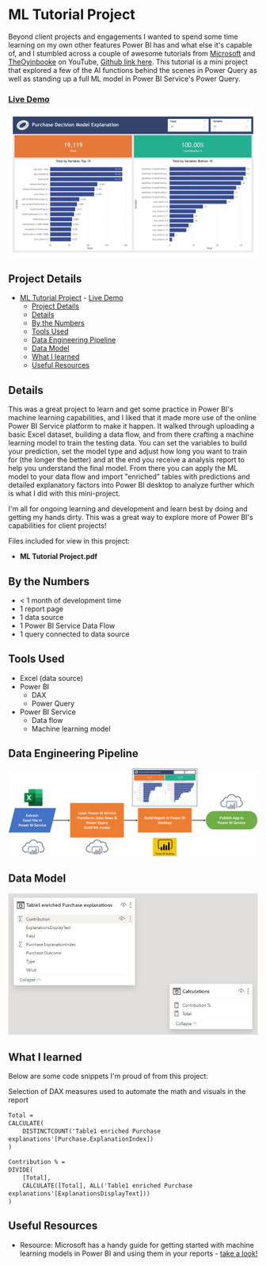 # ML Tutorial Project

Beyond client projects and engagements I wanted to spend some time learning on my own other features Power BI has and what else it's capable of, and I stumbled across a couple of awesome tutorials from [Microsoft](https://learn.microsoft.com/en-us/power-bi/connect-data/service-tutorial-build-machine-learning-model) and [TheOyinbooke](https://www.youtube.com/watch?app=desktop&v=LTlaq9mpJj8) on YouTube, [Github link here](https://github.com/theoyinbooke/Machine-Learning-with-Power-BI/tree/main). This tutorial is a mini project that explored a few of the AI functions behind the scenes in Power Query as well as standing up a full ML model in Power BI Service's Power Query. 

### [Live Demo](https://app.powerbi.com/view?r=eyJrIjoiZjIyMmU3Y2QtZDA5OC00MDNmLTlmZjEtOWY0NzkxYmU3MGRjIiwidCI6ImY3N2E4MGM5LTY5MTAtNGJkYy1iNjFiLTgxNzA2NmQ1NmI0NiIsImMiOjJ9)


!["Report"](./ML%20Tutorial%20Project.jpg)

## Project Details
- [ML Tutorial Project](#ml-tutorial-project)
		- [Live Demo](#live-demo)
	- [Project Details](#project-details)
	- [Details](#details)
	- [By the Numbers](#by-the-numbers)
	- [Tools Used](#tools-used)
	- [Data Engineering Pipeline](#data-engineering-pipeline)
	- [Data Model](#data-model)
	- [What I learned](#what-i-learned)
	- [Useful Resources](#useful-resources)

## Details

This was a great project to learn and get some practice in Power BI's machine learning capabilities, and I liked that it made more use of the online Power BI Service platform to make it happen. It walked through uploading a basic Excel dataset, building a data flow, and from there crafting a machine learning model to train the testing data. You can set the variables to build your prediction, set the model type and adjust how long you want to train for (the longer the better) and at the end you receive a analysis report to help you understand the final model. From there you can apply the ML model to your data flow and import "enriched" tables with predictions and detailed explanatory factors into Power BI desktop to analyze further which is what I did with this mini-project.

I'm all for ongoing learning and development and learn best by doing and getting my hands dirty. This was a great way to explore more of Power BI's capabilities for client projects!

Files included for view in this project:
- **ML Tutorial Project.pdf**

## By the Numbers

- < 1 month of development time
- 1 report page
- 1 data source
- 1 Power BI Service Data Flow
- 1 query connected to data source

## Tools Used

- Excel (data source)
- Power BI
  - DAX
  - Power Query
- Power BI Service
  - Data flow
  - Machine learning model

## Data Engineering Pipeline

!["Pipeline"](./ML%20Tutorial%20Project%20Pipeline.png)

## Data Model

!["Data Model"](./ML%20Tutorial%20Project%20Data%20Model.JPG)

## What I learned

Below are some code snippets I'm proud of from this project:

Selection of DAX measures used to automate the math and visuals in the report
```DAX
Total = 
CALCULATE(
    DISTINCTCOUNT('Table1 enriched Purchase explanations'[Purchase.ExplanationIndex])
)
```

```DAX
Contribution % = 
DIVIDE(
    [Total],
    CALCULATE([Total], ALL('Table1 enriched Purchase explanations'[ExplanationsDisplayText]))
)
```

## Useful Resources

- Resource: Microsoft has a handy guide for getting started with machine learning models in Power BI and using them in your reports - [take a look!](https://learn.microsoft.com/en-us/power-bi/connect-data/service-tutorial-build-machine-learning-model)